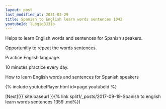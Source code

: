 ```yaml
---
layout: post
last_modified_at: 2021-03-29
title: Spanish to English learn words sentences 1043 
youtubeId: lLbqiq8J3Io
---
```

 
 
Helps to learn English words and sentences for Spanish speakers.

Opportunitiy to repeat the words sentences. 

Practice English language. 
 
10 minutes practice every day. 
 
How to learn English words and sentences for Spanish speakers 
 
{% include youtubePlayer.html id=page.youtubeId %}
 
 
[Next]({{ site.baseurl }}{% link  split1/_posts/2017-09-19-Spanish to english learn words sentences 1359 .md%})
 
